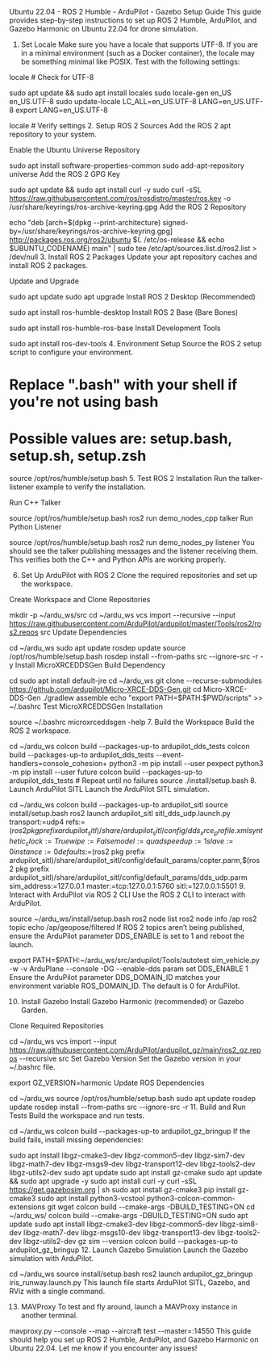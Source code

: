 Ubuntu 22.04 - ROS 2 Humble - ArduPilot - Gazebo Setup Guide
This guide provides step-by-step instructions to set up ROS 2 Humble, ArduPilot, and Gazebo Harmonic on Ubuntu 22.04 for drone simulation.

1. Set Locale
Make sure you have a locale that supports UTF-8. If you are in a minimal environment (such as a Docker container), the locale may be something minimal like POSIX. Test with the following settings:



locale  # Check for UTF-8

sudo apt update && sudo apt install locales
sudo locale-gen en_US en_US.UTF-8
sudo update-locale LC_ALL=en_US.UTF-8 LANG=en_US.UTF-8
export LANG=en_US.UTF-8

locale  # Verify settings
2. Setup ROS 2 Sources
Add the ROS 2 apt repository to your system.

Enable the Ubuntu Universe Repository


sudo apt install software-properties-common
sudo add-apt-repository universe
Add the ROS 2 GPG Key


sudo apt update && sudo apt install curl -y
sudo curl -sSL https://raw.githubusercontent.com/ros/rosdistro/master/ros.key -o /usr/share/keyrings/ros-archive-keyring.gpg
Add the ROS 2 Repository


echo "deb [arch=$(dpkg --print-architecture) signed-by=/usr/share/keyrings/ros-archive-keyring.gpg] http://packages.ros.org/ros2/ubuntu $(. /etc/os-release && echo $UBUNTU_CODENAME) main" | sudo tee /etc/apt/sources.list.d/ros2.list > /dev/null
3. Install ROS 2 Packages
Update your apt repository caches and install ROS 2 packages.

Update and Upgrade


sudo apt update
sudo apt upgrade
Install ROS 2 Desktop (Recommended)


sudo apt install ros-humble-desktop
Install ROS 2 Base (Bare Bones)


sudo apt install ros-humble-ros-base
Install Development Tools

sudo apt install ros-dev-tools
4. Environment Setup
Source the ROS 2 setup script to configure your environment.



# Replace ".bash" with your shell if you're not using bash
# Possible values are: setup.bash, setup.sh, setup.zsh
source /opt/ros/humble/setup.bash
5. Test ROS 2 Installation
Run the talker-listener example to verify the installation.

Run C++ Talker


source /opt/ros/humble/setup.bash
ros2 run demo_nodes_cpp talker
Run Python Listener


source /opt/ros/humble/setup.bash
ros2 run demo_nodes_py listener
You should see the talker publishing messages and the listener receiving them. This verifies both the C++ and Python APIs are working properly.

6. Set Up ArduPilot with ROS 2
Clone the required repositories and set up the workspace.

Create Workspace and Clone Repositories


mkdir -p ~/ardu_ws/src
cd ~/ardu_ws
vcs import --recursive --input https://raw.githubusercontent.com/ArduPilot/ardupilot/master/Tools/ros2/ros2.repos src
Update Dependencies


cd ~/ardu_ws
sudo apt update
rosdep update
source /opt/ros/humble/setup.bash
rosdep install --from-paths src --ignore-src -r -y
Install MicroXRCEDDSGen Build Dependency


cd
sudo apt install default-jre
cd ~/ardu_ws
git clone --recurse-submodules https://github.com/ardupilot/Micro-XRCE-DDS-Gen.git
cd Micro-XRCE-DDS-Gen
./gradlew assemble
echo "export PATH=\$PATH:$PWD/scripts" >> ~/.bashrc
Test MicroXRCEDDSGen Installation


source ~/.bashrc
microxrceddsgen -help
7. Build the Workspace
Build the ROS 2 workspace.



cd ~/ardu_ws
colcon build --packages-up-to ardupilot_dds_tests
colcon build --packages-up-to ardupilot_dds_tests --event-handlers=console_cohesion+
python3 -m pip install --user pexpect
python3 -m pip install --user future
colcon build --packages-up-to ardupilot_dds_tests  # Repeat until no failures
source ./install/setup.bash
8. Launch ArduPilot SITL
Launch the ArduPilot SITL simulation.



cd ~/ardu_ws
colcon build --packages-up-to ardupilot_sitl
source install/setup.bash
ros2 launch ardupilot_sitl sitl_dds_udp.launch.py transport:=udp4 refs:=$(ros2 pkg prefix ardupilot_sitl)/share/ardupilot_sitl/config/dds_xrce_profile.xml synthetic_clock:=True wipe:=False model:=quad speedup:=1 slave:=0 instance:=0 defaults:=$(ros2 pkg prefix ardupilot_sitl)/share/ardupilot_sitl/config/default_params/copter.parm,$(ros2 pkg prefix ardupilot_sitl)/share/ardupilot_sitl/config/default_params/dds_udp.parm sim_address:=127.0.0.1 master:=tcp:127.0.0.1:5760 sitl:=127.0.0.1:5501
9. Interact with ArduPilot via ROS 2 CLI
Use the ROS 2 CLI to interact with ArduPilot.



source ~/ardu_ws/install/setup.bash
ros2 node list
ros2 node info /ap
ros2 topic echo /ap/geopose/filtered
If ROS 2 topics aren’t being published, ensure the ArduPilot parameter DDS_ENABLE is set to 1 and reboot the launch.



export PATH=$PATH:~/ardu_ws/src/ardupilot/Tools/autotest
sim_vehicle.py -w -v ArduPlane --console -DG --enable-dds
param set DDS_ENABLE 1
Ensure the ArduPilot parameter DDS_DOMAIN_ID matches your environment variable ROS_DOMAIN_ID. The default is 0 for ArduPilot.

10. Install Gazebo
Install Gazebo Harmonic (recommended) or Gazebo Garden.

Clone Required Repositories


cd ~/ardu_ws
vcs import --input https://raw.githubusercontent.com/ArduPilot/ardupilot_gz/main/ros2_gz.repos --recursive src
Set Gazebo Version
Set the Gazebo version in your ~/.bashrc file.



export GZ_VERSION=harmonic
Update ROS Dependencies


cd ~/ardu_ws
source /opt/ros/humble/setup.bash
sudo apt update
rosdep update
rosdep install --from-paths src --ignore-src -r
11. Build and Run Tests
Build the workspace and run tests.



cd ~/ardu_ws
colcon build --packages-up-to ardupilot_gz_bringup
If the build fails, install missing dependencies:



sudo apt install libgz-cmake3-dev libgz-common5-dev libgz-sim7-dev libgz-math7-dev libgz-msgs9-dev libgz-transport12-dev libgz-tools2-dev libgz-utils2-dev
sudo apt update
sudo apt install gz-cmake
sudo apt update && sudo apt upgrade -y
sudo apt install curl -y
curl -sSL https://get.gazebosim.org | sh
sudo apt install gz-cmake3
pip install gz-cmake3
sudo apt install python3-vcstool python3-colcon-common-extensions git wget
colcon build --cmake-args -DBUILD_TESTING=ON
cd ~/ardu_ws/
colcon build --cmake-args -DBUILD_TESTING=ON
sudo apt update
sudo apt install libgz-cmake3-dev libgz-common5-dev libgz-sim8-dev libgz-math7-dev libgz-msgs10-dev libgz-transport13-dev libgz-tools2-dev libgz-utils2-dev
gz sim --version
colcon build --packages-up-to ardupilot_gz_bringup
12. Launch Gazebo Simulation
Launch the Gazebo simulation with ArduPilot.



cd ~/ardu_ws
source install/setup.bash
ros2 launch ardupilot_gz_bringup iris_runway.launch.py
This launch file starts ArduPilot SITL, Gazebo, and RViz with a single command.

13. MAVProxy
To test and fly around, launch a MAVProxy instance in another terminal.



mavproxy.py --console --map --aircraft test --master=:14550
This guide should help you set up ROS 2 Humble, ArduPilot, and Gazebo Harmonic on Ubuntu 22.04. Let me know if you encounter any issues!
